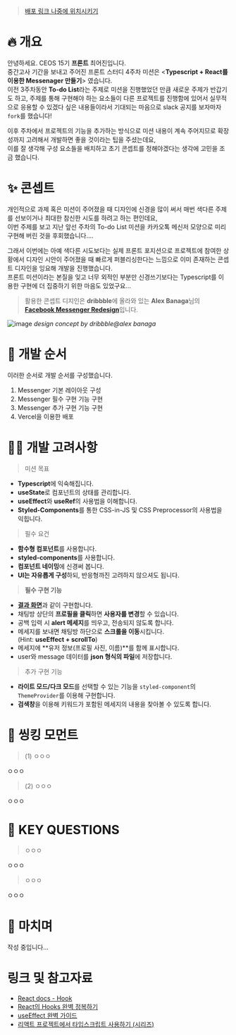 <!-- > [https://react-todo-15th-47y241e55-poodlepoodle.vercel.app](https://react-todo-15th-47y241e55-poodlepoodle.vercel.app) -->
> [배포 링크 나중에 위치시키기](배포링크)

# 🔥 개요

안녕하세요. CEOS 15기 **프론트** 최어진입니다.  
중간고사 기간을 보내고 주어진 프론트 스터디 4주차 미션은
<**Typescript + React를 이용한 Messenager 만들기**> 였습니다.  
이전 3주차동안 **To-do List**라는 주제로 미션을 진행했었던 만큼
새로운 주제가 반갑기도 하고, 주제를 통해 구현해야 하는 요소들이
다른 프로젝트를 진행함에 있어서 실무적으로 응용할 수 있겠다 싶은 내용들이라서
기대되는 마음으로 slack 공지를 보자마자 `fork`를 했습니다!

이후 주차에서 프로젝트의 기능을 추가하는 방식으로 미션 내용이 계속 주어지므로
확장성까지 고려해서 개발하면 좋을 것이라는 팁을 주셨는데요,  
이를 잘 생각해 구성 요소들을 배치하고
초기 콘셉트를 정해야겠다는 생각에 고민을 조금 했습니다.  

# ✨ 콘셉트

개인적으로 과제 혹은 미션이 주어졌을 때 디자인에 신경을 많이 써서
매번 색다른 주제를 선보이거나 최대한 참신한 시도를 하려고 하는 편인데요,  
이번 주제를 보고 지난 앞선 주차의 To-do List 미션을
카카오톡 메신저 모양으로 미리 구현해 버린 것을 후회했습니다....  

그래서 이번에는 아예 색다른 시도보다는 실제 프론트 포지션으로 프로젝트에 참여한 상황에서
디자인 시안이 주어졌을 때 빠르게 퍼블리싱한다는 느낌으로
이미 존재하는 콘셉트 디자인을 잉요해 개발을 진행했습니다.  
프론트 미션이라는 본질을 잊고 너무 외적인 부분만 신경쓰기보다는
Typescript를 이용한 구현에 더 집중하기 위한 마음도 있었구요...  

> 활용한 콘셉트 디지인은 **dribbble**에 올라와 있는
**Alex Banaga**님의 [**Facebook Messenger Redesign**](https://dribbble.com/shots/8275108-Facebook-Messenger-Redesign)입니다.  

![image](https://user-images.githubusercontent.com/6462456/167119263-033291f3-8fe0-48dc-872d-41b873177129.png)
_design concept by dribbble@alex banaga_

# 🧭 개발 순서

이러한 순서로 개발 순서를 구성했습니다.

1. Messenger 기본 레이아웃 구성
2. Messenger 필수 구현 기능 구현
3. Messenger 추가 구현 기능 구현
4. Vercel을 이용한 배포

# ✍🏻 개발 고려사항

> 미션 목표
- **Typescript**에 익숙해집니다.
- **useState**로 컴포넌트의 상태를 관리합니다.
- **useEffect**와 **useRef**의 사용법을 이해합니다.
- **Styled-Components**를 통한 CSS-in-JS 및 CSS Preprocessor의 사용법을 익힙니다.

> 필수 요건
- **함수형 컴포넌트**를 사용합니다.
- **styled-components**를 사용합니다.
- **컴포넌트 네이밍**에 신경써 봅니다.
- **UI는 자유롭게 구성**하되, 반응형까진 고려하지 않으셔도 됩니다.

> **필수 구현 기능**
- [**결과 화면**](https://corinth-messenger.vercel.app)과 같이 구현합니다.
- 채팅방 상단의 **프로필을 클릭**하면 **사용자를 변경**할 수 있습니다.
- 공백 입력 시 **alert 메세지**를 띄우고, 전송되지 않도록 합니다.
- 메세지를 보내면 채팅방 하단으로 **스크롤을 이동**시킵니다.  
(Hint: **useEffect + scrollTo**)
- 메세지에 **유저 정보(프로필 사진, 이름)**를 함께 표시합니다.
- user와 message 데이터를 **json 형식의 파일**에 저장합니다.

> 추가 구현 기능
- **라이트 모드/다크 모드**를 선택할 수 있는 기능을
`styled-component`의 `ThemeProvider`를 이용해 구현합니다.
- **검색창**을 이용해 키워드가 포함된 메세지의 내용을 찾아볼 수 있도록 합니다. 

# 🧐 씽킹 모먼트

> (1) ㅇㅇㅇ

ㅇㅇㅇ

> (2) ㅇㅇㅇ

ㅇㅇㅇ  

# 📎 KEY QUESTIONS

> ㅇㅇㅇ

ㅇㅇㅇ

> ㅇㅇㅇ

ㅇㅇㅇ

# 🥲 마치며

작성 중입니다...

# 링크 및 참고자료

- [React docs - Hook](https://ko.reactjs.org/docs/hooks-intro.html)
- [React의 Hooks 완벽 정복하기](https://velog.io/@velopert/react-hooks#1-usestate)
- [useEffect 완벽 가이드](https://overreacted.io/ko/a-complete-guide-to-useeffect/)
- [리액트 프로젝트에서 타입스크립트 사용하기 (시리즈)](https://velog.io/@velopert/series/react-with-typescript)
